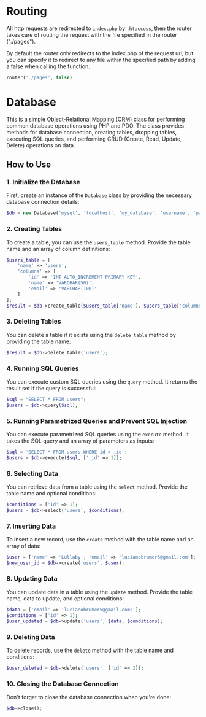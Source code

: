 # Routing

All http requests are redirected to ```index.php``` by ```.htaccess```, then the router takes care of routing the request with the file specified in the router ("./pages").

By default the router only redirects to the index.php of the request url, but you can specify it to redirect to any file within the specified path by adding a false when calling the function.

```php
router('./pages', false)
```

# Database

This is a simple Object-Relational Mapping (ORM) class for performing common database operations using PHP and PDO. The class provides methods for database connection, creating tables, dropping tables, executing SQL queries, and performing CRUD (Create, Read, Update, Delete) operations on data.

## How to Use

### 1. Initialize the Database

First, create an instance of the `Database` class by providing the necessary database connection details:

```php
$db = new Database('mysql', 'localhost', 'my_database', 'username', 'password');
```

### 2. Creating Tables

To create a table, you can use the `users_table` method. Provide the table name and an array of column definitions:

```php
$users_table = [
    'name' => 'users',
    'columns' => [
        'id' => 'INT AUTO_INCREMENT PRIMARY KEY',
        'name' => 'VARCHAR(50)',
        'email' => 'VARCHAR(100)'
    ]
];
$result = $db->create_table($users_table['name'], $users_table['columns']);
```

### 3. Deleting Tables

You can delete a table if it exists using the `delete_table` method by providing the table name:

```php
$result = $db->delete_table('users');
```

### 4. Running SQL Queries

You can execute custom SQL queries using the `query` method. It returns the result set if the query is successful:

```php
$sql = "SELECT * FROM users";
$users = $db->query($sql);
```

### 5. Running Parametrized Queries and Prevent SQL Injection

You can execute parametrized SQL queries using the `execute` method. It takes the SQL query and an array of parameters as inputs:

```php
$sql = 'SELECT * FROM users WHERE id > :id';
$users = $db->execute($sql, [':id' => 1]);
```

### 6. Selecting Data

You can retrieve data from a table using the `select` method. Provide the table name and optional conditions:

```php
$conditions = ['id' => 1];
$users = $db->select('users', $conditions);
```

### 7. Inserting Data

To insert a new record, use the `create` method with the table name and an array of data:

```php
$user = ['name' => 'Lullaby', 'email' => 'lucianobrumer5@gmail.com'];
$new_user_id = $db->create('users', $user);
```

### 8. Updating Data

You can update data in a table using the `update` method. Provide the table name, data to update, and optional conditions:

```php
$data = ['email' => 'lucianobrumer5@gmail.com2'];
$conditions = ['id' => 1];
$user_updated = $db->update('users', $data, $conditions);
```

### 9. Deleting Data

To delete records, use the `delete` method with the table name and conditions:

```php
$user_deleted = $db->delete('users', ['id' => 2]);
```

### 10. Closing the Database Connection

Don't forget to close the database connection when you're done:

```php
$db->close();
```